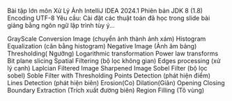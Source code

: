 Bài tập lớn môn Xử Lý Ảnh
IntelliJ IDEA 2024.1
Phiên bản JDK 8 (1.8)
Encoding UTF-8
Yêu cầu: Cài đặt các thuật toán đã học trong slide bài giảng bằng ngôn ngữ lập trình tùy ý...

GrayScale Conversion Image (chuyển ảnh thành ảnh xám)
Histogram Equalization (cân bằng histogram)
Negative Image (Ảnh âm bảng)
Thresholding( Ngưỡng)
Logarithmic transformation
Power law transforms
Bit plane slicing
Spatial Filtering (bộ lọc không gian)
Edges processing (xử lý cạnh)
Laplcian Filtered Image
Sharpened Image
Sobel Filter (bộ lọc sobel)
Soble Filter with Thresholding
Points Detection (phát hiện điểm)
Lines Detection (phát hiện biên)
Erosion(Co)
Dilation(Giãn)
Opening
Closing
Boundary Extraction (Trích xuất đường biên)
Region Filling (Tô vùng)
